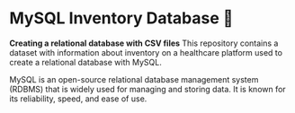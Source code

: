 # MySQL Inventory Database 💾

**Creating a relational database with CSV files**
This repository contains a dataset with information about inventory on a healthcare platform used to create a relational database with MySQL.

 
MySQL is an open-source relational database management system (RDBMS) that is widely used for managing and storing data. It is known for its reliability, speed, and ease of use.

